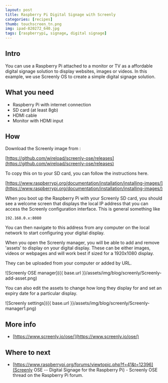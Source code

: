 ```yaml
---
layout: post
title: Raspberry Pi Digital Signage with Screenly
categories: [recipes]
thumb: touchscreen_tn.png
img: ipad-820272_640.jpg
tags: [raspberrypi, signage, digital signage]
---
```


## Intro
You can use a Raspberry Pi attached to a monitor or TV as a affordable digital signage solution to display websites, images or videos. In this example, we use Screenly OS to create a simple digital signage solution.


## What you need
 - Raspberry Pi with internet connection
 - SD card (at least 8gb)
 - HDMI cable
 - Monitor with HDMI input


## How
Download the Screenly image from :

[https://github.com/wireload/screenly-ose/releases](https://github.com/wireload/screenly-ose/releases)

To copy this on to your SD card, you can follow the instructions here.

[https://www.raspberrypi.org/documentation/installation/installing-images/](https://www.raspberrypi.org/documentation/installation/installing-images/)

When you boot up the Raspberry Pi with your Screenly SD card, you should see a welcome screen that displays the local IP address that you can access the Screenly configuration interface. This is general something like

    192.168.0.x:8080

You can then navigate to this address from any computer on the local network to start configuring your digital display.

When you open the Screenly manager, you will be able to add and remove 'assets' to display on your digital display. These can be either images, videos or webpages and will work best if sized for a 1920x1080 display.

They can be uploaded from your computer or added by URL.

![Screenly OSE manager]({{ base.url }}/assets/img/blog/screenly/Screenly-add-asset.png)

You can also edit the assets to change how long they display for and set an expiry date for a particular display.

![Screenly settings]({{ base.url }}/assets/img/blog/screenly/Screenly-manager1.png)

## More info
- [https://www.screenly.io/ose/](https://www.screenly.io/ose/)

## Where to next

- [https://www.raspberrypi.org/forums/viewtopic.php?f=41&t=12396](Screenly OSE -- Digital Signage for the Raspberry Pi) - Screenly OSE thread on the Raspberry Pi forum.
